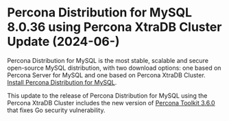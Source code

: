 # Percona Distribution for MySQL 8.0.36 using Percona XtraDB Cluster Update (2024-06-)

Percona Distribution for MySQL is the most stable, scalable and secure open-source MySQL distribution, with two download options: one based on Percona Server for MySQL and one based on Percona XtraDB Cluster. [Install Percona Distribution for MySQL](installing.md).

This update to the release of Percona Distribution for MySQL using the Percona XtraDB Cluster includes the new version of [Percona Toolkit 3.6.0](https://docs.percona.com/percona-toolkit/release_notes.html#v3-6-0-released-2024-06-) that fixes Go security vulnerability.
